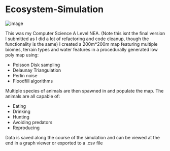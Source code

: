 # Ecosystem-Simulation

![image](https://github.com/efdev01/Ecosystem-Simulation/assets/96292907/1cf5c686-ca48-4198-98de-3dd2ecf50d2b)

This was my Computer Science A Level NEA.
(Note this isnt the final version I submitted as I did a lot of refactoring and code cleanup, though the functionality is the same)
I created a 200m*200m map featuring multiple biomes, terrain types and water features in a procedurally generated low poly map using:
- Poisson Disk sampling
- Delaunay Triangulation
- Perlin noise
- Floodfill algorithms

Multiple species of animals are then spawned in and populate the map. The animals are all capable of:
- Eating
- Drinking
- Hunting
- Avoiding predators
- Reproducing

Data is saved along the course of the simulation and can be viewed at the end in a graph viewer or exported to a .csv file
